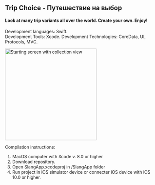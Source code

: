 **Trip Choice - Путешествие на выбор**
---
#### Look at many trip variants all over the world. Create your own. Enjoy!

Development languages: Swift. <br>
Development Tools: Xcode.
Development Technologies: CoreData, UI, Protocols, MVC.

<img src="https://raw.githubusercontent.com/Lotfull/CarouselLikeApp/master/ScreenGifs/demo_1.gif" alt="Starting screen with collection view" width="300"> 

Compilation instructions: <br>
1. MacOS computer with Xcode v. 8.0 or higher <br>
2. Download repository. <br>
3. Open SlangApp.xcodeproj in /SlangApp folder <br>
4. Run project in iOS simulator device or connecter iOS device with iOS 10.0 or higher.


